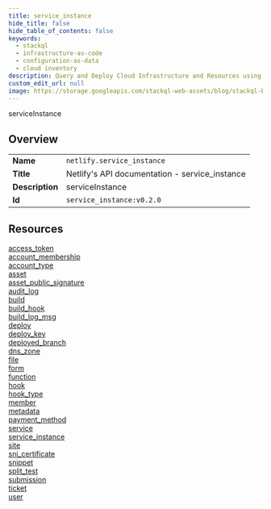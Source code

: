 ```yaml
---
title: service_instance
hide_title: false
hide_table_of_contents: false
keywords:
  - stackql
  - infrastructure-as-code
  - configuration-as-data
  - cloud inventory
description: Query and Deploy Cloud Infrastructure and Resources using SQL
custom_edit_url: null
image: https://storage.googleapis.com/stackql-web-assets/blog/stackql-blog-post-featured-image.png
---
```

serviceInstance  
    

## Overview
<table><tbody>
<tr><td><b>Name</b></td><td><code>netlify.service_instance</code></td></tr>
<tr><td><b>Title</b></td><td>Netlify's API documentation - service_instance</td></tr>
<tr><td><b>Description</b></td><td>serviceInstance</td></tr>
<tr><td><b>Id</b></td><td><code>service_instance:v0.2.0</code></td></tr>
</tbody></table>

## Resources
<div class="row">
<div class="providerDocColumn">
<a href="/providers/netlify/service_instance/access_token/index.md">access_token</a><br />
<a href="/providers/netlify/service_instance/account_membership/index.md">account_membership</a><br />
<a href="/providers/netlify/service_instance/account_type/index.md">account_type</a><br />
<a href="/providers/netlify/service_instance/asset/index.md">asset</a><br />
<a href="/providers/netlify/service_instance/asset_public_signature/index.md">asset_public_signature</a><br />
<a href="/providers/netlify/service_instance/audit_log/index.md">audit_log</a><br />
<a href="/providers/netlify/service_instance/build/index.md">build</a><br />
<a href="/providers/netlify/service_instance/build_hook/index.md">build_hook</a><br />
<a href="/providers/netlify/service_instance/build_log_msg/index.md">build_log_msg</a><br />
<a href="/providers/netlify/service_instance/deploy/index.md">deploy</a><br />
<a href="/providers/netlify/service_instance/deploy_key/index.md">deploy_key</a><br />
<a href="/providers/netlify/service_instance/deployed_branch/index.md">deployed_branch</a><br />
<a href="/providers/netlify/service_instance/dns_zone/index.md">dns_zone</a><br />
<a href="/providers/netlify/service_instance/file/index.md">file</a><br />
<a href="/providers/netlify/service_instance/form/index.md">form</a><br />
</div>
<div class="providerDocColumn">
<a href="/providers/netlify/service_instance/function/index.md">function</a><br />
<a href="/providers/netlify/service_instance/hook/index.md">hook</a><br />
<a href="/providers/netlify/service_instance/hook_type/index.md">hook_type</a><br />
<a href="/providers/netlify/service_instance/member/index.md">member</a><br />
<a href="/providers/netlify/service_instance/metadata/index.md">metadata</a><br />
<a href="/providers/netlify/service_instance/payment_method/index.md">payment_method</a><br />
<a href="/providers/netlify/service_instance/service/index.md">service</a><br />
<a href="/providers/netlify/service_instance/service_instance/index.md">service_instance</a><br />
<a href="/providers/netlify/service_instance/site/index.md">site</a><br />
<a href="/providers/netlify/service_instance/sni_certificate/index.md">sni_certificate</a><br />
<a href="/providers/netlify/service_instance/snippet/index.md">snippet</a><br />
<a href="/providers/netlify/service_instance/split_test/index.md">split_test</a><br />
<a href="/providers/netlify/service_instance/submission/index.md">submission</a><br />
<a href="/providers/netlify/service_instance/ticket/index.md">ticket</a><br />
<a href="/providers/netlify/service_instance/user/index.md">user</a><br />
</div>
</div>
